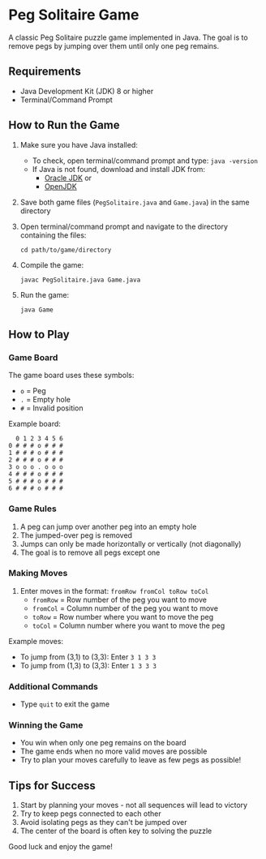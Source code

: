 # Peg Solitaire Game

A classic Peg Solitaire puzzle game implemented in Java. The goal is to remove pegs by jumping over them until only one peg remains.

## Requirements

- Java Development Kit (JDK) 8 or higher
- Terminal/Command Prompt

## How to Run the Game

1. Make sure you have Java installed:
   - To check, open terminal/command prompt and type: `java -version`
   - If Java is not found, download and install JDK from:
     - [Oracle JDK](https://www.oracle.com/java/technologies/downloads/) or
     - [OpenJDK](https://adoptium.net/)

2. Save both game files (`PegSolitaire.java` and `Game.java`) in the same directory

3. Open terminal/command prompt and navigate to the directory containing the files:
   ```
   cd path/to/game/directory
   ```

4. Compile the game:
   ```
   javac PegSolitaire.java Game.java
   ```

5. Run the game:
   ```
   java Game
   ```

## How to Play

### Game Board
The game board uses these symbols:
- `o` = Peg
- `.` = Empty hole
- `#` = Invalid position

Example board:
```
  0 1 2 3 4 5 6
0 # # # o # # #
1 # # # o # # #
2 # # # o # # #
3 o o o . o o o
4 # # # o # # #
5 # # # o # # #
6 # # # o # # #
```

### Game Rules
1. A peg can jump over another peg into an empty hole
2. The jumped-over peg is removed
3. Jumps can only be made horizontally or vertically (not diagonally)
4. The goal is to remove all pegs except one

### Making Moves
1. Enter moves in the format: `fromRow fromCol toRow toCol`
   - `fromRow` = Row number of the peg you want to move
   - `fromCol` = Column number of the peg you want to move
   - `toRow` = Row number where you want to move the peg
   - `toCol` = Column number where you want to move the peg

Example moves:
- To jump from (3,1) to (3,3): Enter `3 1 3 3`
- To jump from (1,3) to (3,3): Enter `1 3 3 3`

### Additional Commands
- Type `quit` to exit the game

### Winning the Game
- You win when only one peg remains on the board
- The game ends when no more valid moves are possible
- Try to plan your moves carefully to leave as few pegs as possible!

## Tips for Success
1. Start by planning your moves - not all sequences will lead to victory
2. Try to keep pegs connected to each other
3. Avoid isolating pegs as they can't be jumped over
4. The center of the board is often key to solving the puzzle

Good luck and enjoy the game! 